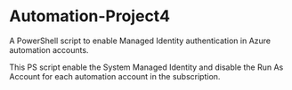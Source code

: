 # Automation-Project4
A PowerShell script to enable Managed Identity authentication in Azure automation accounts.

This PS script enable the System Managed Identity and disable the Run As Account for each automation account in the subscription.
